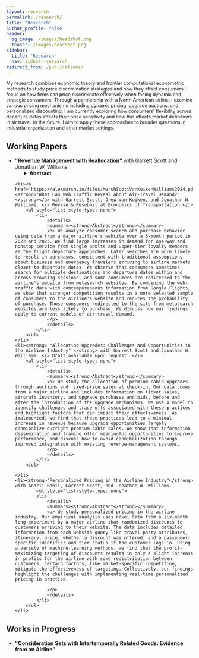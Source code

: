 ```yaml
---
layout: research
permalink: /research/
title: "Research"
author_profile: false
header:
  og_image: /images/headshot.png
  teaser: /images/headshot.png
sidebar:
  title: "Research"
  nav: sidebar-research
redirect_from: /publications/
---
```


<p style="font-size: 0.9em"> My research combines economic theory and frontier computational econometric methods to study price discrimination strategies and how they affect consumers. I focus on how firms can price discriminate effectively when facing dynamic and strategic consumers. Through a partnership with a North American airline, I examine various pricing mechanisms including dynamic pricing, upgrade auctions, and personalized discounting. I am currently exploring how consumers' flexibility across departure dates affects their price sensitivity and how this affects market definitions in air travel. In the future, I aim to apply these approaches to broader questions in industrial organization and other market settings. </p>

## Working Papers

<ul>
	<li><a href="https://alexmarsh.io/files/AlexMarshJMP.pdf"><strong> "Revenue Management with Reallocation" </strong></a> with Garrett Scott and Jonathan W. Williams. 
	<ul style="list-style-type: none"> 
			<li>
				<details>
				<summary><strong>Abstract</strong></summary>
				<p> We develop a model to study the trade-offs associated with introducing re-allocative mechanisms into dynamic-pricing environments with heterogeneous goods and strategic consumers. Our focus is on airlines that sell seats in vertically-differentiated cabins and provide upgrade opportunities after an initial purchase via auctions and fixed-price sales. If consumers anticipate opportunities for an improved reallocation and reduce outright purchases of premium seats, the screening intention of dynamically-set prices can be undermined to create circumstances with a greater probability of upgrades and an ambiguous impact on profits. To study ways to adapt these mechanisms to better complement dynamic-pricing practices, we estimate the model's structural parameters using proprietary data from an airline that includes the price for each itinerary, daily cabin-specific seat inventories for each flight, bids and purchases of upgrades, and information on visits and purchases on the airlines' website. We find that the mechanisms, as implemented, transfer a modest amount of surplus from the airline to consumers. In counterfactual calculations, we explore two ways to improve integration and performance. We find that profits and total welfare increase by either introducing state-specific reserve values to provide commitment for the airline to make the auction less accommodating to strategic consumers or making pricing policies dependent on submitted bids to internalize the option value of the auction while setting prices.
				</p>
				</details>
			</li>
		</ul>
	</li>
	
	

	<li><a href="https://alexmarsh.io/files/MarshScottVanKuikenWilliams2024.pdf"><strong>"What Can Web Traffic Reveal about Air-Travel Demand?"</strong></a> with Garrett Scott, Drew Van Kuiken, and Jonathan W. Williams. <i> Revise & Resubmit at Economics of Transportation.</i>
		<ul style="list-style-type: none"> 
			<li>
				<details>
				<summary><strong>Abstract</strong></summary>
				<p> We analyze consumer search and purchase behavior using data from a major airline's website over a 6-month period in 2022 and 2023. We find large increases in demand for one-way and nonstop service from single adults and upper-tier loyalty members as the flight departure approaches. Later searches are more likely to result in purchases, consistent with traditional assumptions about business and emergency travelers arriving to airline markets closer to departure dates. We observe that consumers sometimes search for multiple destinations and departure dates within and across browsing sessions, and some consumers are redirected to the airline's website from metasearch websites. By combining the web-traffic data with contemporaneous information from Google Flights, we show that stronger competition results in a more selected sample of consumers to the airline's website and reduces the probability of purchase. Those consumers redirected to the site from metasearch websites are less likely to purchase. We discuss how our findings apply to current models of air-travel demand. 
				</p>
				</details>
			</li>
		</ul>
	</li>
	<li><strong> "Allocating Upgrades: Challenges and Opportunities in the Airline Industry" </strong> with Garrett Scott and Jonathan W. Williams. <i> Draft available upon request. </i>
		<ul style="list-style-type: none"> 
			<li>
				<details>
				<summary><strong>Abstract</strong></summary>
				<p> We study the allocation of premium-cabin upgrades through auctions and fixed-price sales at check-in. Our data comes from a major airline and includes information on ticket sales, aircraft inventory, and upgrade purchases and bids, before and after the introduction of the upgrade mechanisms. We use a model to identify challenges and trade-offs associated with these practices and highlight factors that can impact their effectiveness. As implemented, we find that these practices lead to a minimal increase in revenue because upgrade opportunities largely cannibalize outright premium-cabin sales. We show that information dissemination and framing offer meaningful opportunities to improve performance, and discuss how to avoid cannibalization through improved integration with existing revenue-management systems.  
				</p>
				</details>
			</li>
		</ul>
	
	</li>
	<li><strong>"Personalized Pricing in the Airline Industry"</strong> with Andrii Babii, Garrett Scott, and Jonathan W. Williams.
			<ul style="list-style-type: none"> 
			<li>
				<details>
				<summary><strong>Abstract</strong></summary>
				<p> We study personalized pricing in the airline industry. Our empirical analysis uses novel data from a six-month long experiment by a major airline that randomized discounts to customers arriving to their website. The data includes detailed information from each website query like travel-party attributes, itinerary, price, whether a discount was offered, and a passenger-specific identifier and tier status if the customer logs in. Using a variety of machine-learning methods, we find that the profit-maximizing targeting of discounts results in only a slight increase in profits for the airline with some redistribution between customers. Certain factors, like market-specific competition, mitigate the effectiveness of targeting. Collectively, our findings highlight the challenges with implementing real-time personalized pricing in practice.

				</p>
				</details>
			</li>
		</ul>
	</li>
</ul>




## Works in Progress
<ul>
	<li><strong> "Consideration Sets with Intertemporally Related Goods: Evidence from an Airline"</strong>
	<!-- 
		<ul style="list-style-type: none"> 
			<li>
				<details>
				<summary><strong>Abstract</strong></summary>
				<p> 
					ABSTRACT HERE!
				</p>
				</details>
			</li>
		</ul>
	-->
	</li>
</ul>

<!-- 
## Direction of Future Work


-->
